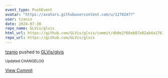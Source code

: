 ```yaml
---
event_type: PushEvent
avatar: "https://avatars.githubusercontent.com/u/1278247?"
user: tzanio
date: 2024-07-30
repo_name: GLVis/glvis
html_url: https://github.com/GLVis/glvis/commit/db0e2f66eb87a02ab4a1761993d76be663b806b7
repo_url: https://github.com/GLVis/glvis
---
```


<a href='https://github.com/tzanio' target='_blank'>tzanio</a> pushed to <a href='https://github.com/GLVis/glvis' target='_blank'>GLVis/glvis</a>

<small>Updated CHANGELOG</small>

<a href='https://github.com/GLVis/glvis/commit/db0e2f66eb87a02ab4a1761993d76be663b806b7' target='_blank'>View Commit</a>